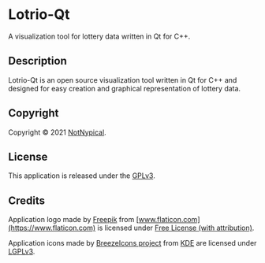 
# Lotrio-Qt

A visualization tool for lottery data written in Qt for C++.


## Description

Lotrio-Qt is an open source visualization tool written in Qt for C++ and designed for easy creation and graphical representation of lottery data.


## Copyright

Copyright &copy; 2021 [NotNypical](https://notnypical.github.io).


## License

This application is released under the [GPLv3](https://www.gnu.org/licenses/gpl-3.0.en.html).


## Credits

Application logo made by [Freepik](https://www.flaticon.com/authors/freepik) from [www.flaticon.com](https://www.flaticon.com)
is licensed under [Free License (with attribution)](https://file000.flaticon.com/downloads/license/license.pdf).

Application icons made by [BreezeIcons project](https://api.kde.org/frameworks/breeze-icons/html/index.html) from [KDE](https://kde.org)
are licensed under [LGPLv3](https://www.gnu.org/licenses/lgpl-3.0.en.html).
